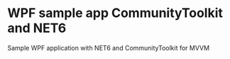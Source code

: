 # WPF sample app CommunityToolkit and NET6
Sample WPF application with NET6 and CommunityToolkit for MVVM

